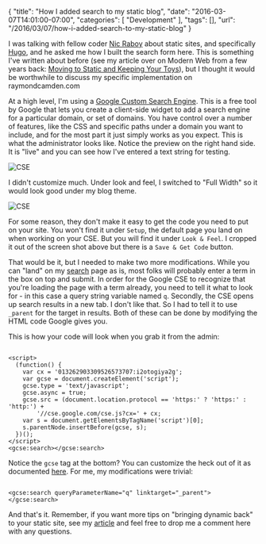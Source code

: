 
{
	"title": "How I added search to my static blog",
	"date": "2016-03-07T14:01:00-07:00",
	"categories": [
		"Development"
	],
	"tags": [],
	"url": "/2016/03/07/how-i-added-search-to-my-static-blog"
}

I was talking with fellow coder [Nic Raboy](https://www.thepolyglotdeveloper.com/) about static sites, and specifically [Hugo](https://gohugo.io/), and he asked me how I built the search form here. This is something I've written about before (see my article over on Modern Web from a few years back: [Moving to Static and Keeping Your Toys](http://modernweb.com/2013/12/16/moving-to-static-and-keeping-your-toys/)), but I thought it would be worthwhile to discuss my specific implementation on raymondcamden.com

<!--more-->

At a high level, I'm using a [Google Custom Search Engine](https://cse.google.com/cse). This is a free tool by Google that lets you create a client-side widget to add a search engine for a particular domain, or set of domains. You have control over a number of features, like the CSS and specific paths under a domain you want to include, and for the most part it just simply works as you expect. This is what the administrator looks like. Notice the preview on the right hand side. It is "live" and you can see how I've entered a text string for testing.

<img src="https://static.raymondcamden.com/images/2016/03/cse1.png" class="imgborder" alt="CSE">

I didn't customize much. Under look and feel, I switched to "Full Width" so it would look good under my blog theme.

<img src="https://static.raymondcamden.com/images/2016/03/cse2.png" class="imgborder" alt="CSE">

For some reason, they don't make it easy to get the code you need to put on your site. You won't find it under `Setup`, the default page you land on when working on your CSE. But you will find it under `Look & Feel`. I cropped it out of the screen shot above but there is a `Save & Get Code` button. 

That would be it, but I needed to make two more modifications. While you can "land" on my [search](/search) page as is, most folks
will probably enter a term in the box on top and submit. In order for the Google CSE to recognize that you're loading the page
with a term already, you need to tell it what to look for - in this case a query string variable named `q`. Secondly, the CSE
opens up search results in a new tab. I don't like that. So I had to tell it to use `_parent` for the target in results. Both
of these can be done by modifying the HTML code Google gives you.

This is how your code will look when you grab it from the admin:

<pre><code class="language-javascript">
&lt;script&gt;
  (function() {
    var cx = '013262903309526573707:i2otogiya2g';
    var gcse = document.createElement('script');
    gcse.type = 'text/javascript';
    gcse.async = true;
    gcse.src = (document.location.protocol == 'https:' ? 'https:' : 'http:') +
        '//cse.google.com/cse.js?cx=' + cx;
    var s = document.getElementsByTagName('script')[0];
    s.parentNode.insertBefore(gcse, s);
  })();
&lt;/script&gt;
&lt;gcse:search&gt;&lt;/gcse:search&gt;
</code></pre>

Notice the `gcse` tag at the bottom? You can customize the heck out of it as documented [here](https://developers.google.com/custom-search/docs/element). For me, my modifications were trivial:

<pre><code class="language-markup">
&lt;gcse:search queryParameterName="q" linktarget="_parent"&gt;&lt;/gcse:search&gt;
</code></pre>

And that's it. Remember, if you want more tips on "bringing dynamic back" to your static site, see my [article](http://modernweb.com/2013/12/16/moving-to-static-and-keeping-your-toys/) and feel free to drop me a comment here with any questions.